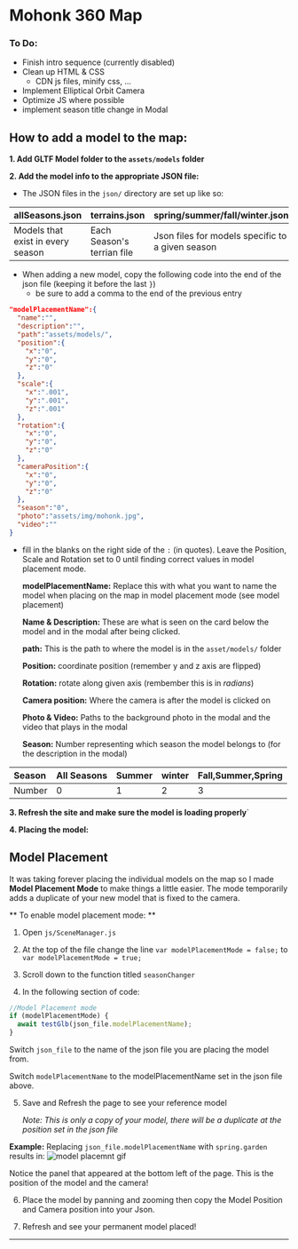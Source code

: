 # Mohonk 360 Map

### To Do:

* Finish intro sequence (currently disabled)
* Clean up HTML & CSS
  * CDN js files, minify css, ...
* Implement Elliptical Orbit Camera
* Optimize JS where possible
* implement season title change in Modal

## How to add a model to the map:

**1. Add GLTF Model folder to the `assets/models` folder**

**2. Add the model info to the appropriate JSON file:**

* The JSON files in the `json/` directory are set up like so:

| allSeasons.json | terrains.json | spring/summer/fall/winter.json |
| :------------- | :------------- | :------------- |
| Models that exist in every season | Each Season's terrian file| Json files for models specific to a given season |

* When adding a new model, copy the following code into the end of the json file (keeping it before the last `}`)
  * be sure to add a comma to the end of the previous entry

~~~json
"modelPlacementName":{
  "name":"",
  "description":"",
  "path":"assets/models/",
  "position":{
    "x":"0",
    "y":"0",
    "z":"0"
  },
  "scale":{
    "x":".001",
    "y":".001",
    "z":".001"
  },
  "rotation":{
    "x":"0",
    "y":"0",
    "z":"0"
  },
  "cameraPosition":{
    "x":"0",
    "y":"0",
    "z":"0"
  },
  "season":"0",
  "photo":"assets/img/mohonk.jpg",
  "video":""
}
~~~

* fill in the blanks on the right side of the `:` (in quotes). Leave the Position, Scale and Rotation set to 0 until finding correct values in model placement mode.

  **modelPlacementName:** Replace this with what you want to name the model when placing on the map in model placement mode (see model placement)

  **Name & Description:** These are what is seen on the card below the model and in the modal after being clicked.

  **path:** This is the path to where the model is in the `asset/models/` folder

  **Position:** coordinate position (remember y and z axis are flipped)

  **Rotation:** rotate along given axis (rembember this is in *radians*)

  **Camera position:** Where the camera is after the model is clicked on


  **Photo & Video:** Paths to the background photo in the modal and the video that plays in the modal

  **Season:** Number representing which season the model belongs to (for the description in the modal)

| Season | All Seasons    | Summer | winter | Fall,Summer,Spring |
| :------------- | :------------- | :------------- | :------------- | :------------- |
| Number     | 0      | 1 | 2 | 3 |


**3. Refresh the site and make sure the model is loading properly**`

**4. Placing the model:**

## Model Placement

It was taking forever placing the individual models on the map so I made **Model Placement Mode** to make things a little easier. The mode temporarily adds a duplicate of your new model that is fixed to the camera.

** To enable model placement mode: **


1. Open `js/SceneManager.js`

2. At the top of the file change the line `var modelPlacementMode = false;` to `var modelPlacementMode = true;`

3. Scroll down to the function titled `seasonChanger`

4. In the following section of code:
  ~~~js
  //Model Placement mode
  if (modelPlacementMode) {
    await testGlb(json_file.modelPlacementName);
  }
  ~~~

  Switch `json_file` to the name of the json file you are placing the model from.

  Switch `modelPlacementName` to the modelPlacementName set in the json file above.

5. Save and Refresh the page to see your reference model

   *Note: This is only a copy of your model, there will be a duplicate at the position set in the json file*

  **Example:**
  Replacing `json_file.modelPlacementName` with `spring.garden` results in:
  ![model placemnt gif](https://lh3.googleusercontent.com/FR6s6QsJLOGbQHN_76CbC9xiueQcMZ4oN_tYUDfA6J_54dJdTkqiFqTHLkpHK2MLIupYlOc5vqHxDtJHTxtq3QZ-DLkLEEiYr1U_tVJXChrl_5Y0oE5ePdA_z_xC2IdLWmM3jw2LUDs=w2400)

  Notice the panel that appeared at the bottom left of the page. This is the position of the model and the camera!

6. Place the model by panning and zooming then copy the Model Position and Camera position into your Json.

7. Refresh and see your permanent model placed!


****
